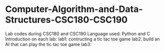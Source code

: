 # Computer-Algorithm-and-Data-Structures-CSC180-CSC190
Lab codes during CSC180 and CSC190
Language used: Python and C
Introduction on each lab:
lab1: contructing a tic tac toe game
lab2: build an AI that can play the tic tac toe game
lab3:
